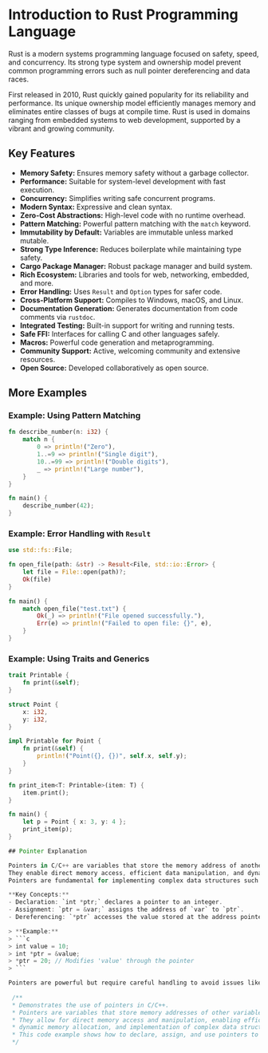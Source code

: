 # Introduction to Rust Programming Language

Rust is a modern systems programming language focused on safety, speed, and concurrency. Its strong type system and ownership model prevent common programming errors such as null pointer dereferencing and data races.

First released in 2010, Rust quickly gained popularity for its reliability and performance. Its unique ownership model efficiently manages memory and eliminates entire classes of bugs at compile time. Rust is used in domains ranging from embedded systems to web development, supported by a vibrant and growing community.

## Key Features

- **Memory Safety:** Ensures memory safety without a garbage collector.
- **Performance:** Suitable for system-level development with fast execution.
- **Concurrency:** Simplifies writing safe concurrent programs.
- **Modern Syntax:** Expressive and clean syntax.
- **Zero-Cost Abstractions:** High-level code with no runtime overhead.
- **Pattern Matching:** Powerful pattern matching with the `match` keyword.
- **Immutability by Default:** Variables are immutable unless marked mutable.
- **Strong Type Inference:** Reduces boilerplate while maintaining type safety.
- **Cargo Package Manager:** Robust package manager and build system.
- **Rich Ecosystem:** Libraries and tools for web, networking, embedded, and more.
- **Error Handling:** Uses `Result` and `Option` types for safer code.
- **Cross-Platform Support:** Compiles to Windows, macOS, and Linux.
- **Documentation Generation:** Generates documentation from code comments via `rustdoc`.
- **Integrated Testing:** Built-in support for writing and running tests.
- **Safe FFI:** Interfaces for calling C and other languages safely.
- **Macros:** Powerful code generation and metaprogramming.
- **Community Support:** Active, welcoming community and extensive resources.
- **Open Source:** Developed collaboratively as open source.

## More Examples

### Example: Using Pattern Matching

```rust
fn describe_number(n: i32) {
    match n {
        0 => println!("Zero"),
        1..=9 => println!("Single digit"),
        10..=99 => println!("Double digits"),
        _ => println!("Large number"),
    }
}

fn main() {
    describe_number(42);
}
```

### Example: Error Handling with `Result`

```rust
use std::fs::File;

fn open_file(path: &str) -> Result<File, std::io::Error> {
    let file = File::open(path)?;
    Ok(file)
}

fn main() {
    match open_file("test.txt") {
        Ok(_) => println!("File opened successfully."),
        Err(e) => println!("Failed to open file: {}", e),
    }
}
```

### Example: Using Traits and Generics

```rust
trait Printable {
    fn print(&self);
}

struct Point {
    x: i32,
    y: i32,
}

impl Printable for Point {
    fn print(&self) {
        println!("Point({}, {})", self.x, self.y);
    }
}

fn print_item<T: Printable>(item: T) {
    item.print();
}

fn main() {
    let p = Point { x: 3, y: 4 };
    print_item(p);
}

## Pointer Explanation

Pointers in C/C++ are variables that store the memory address of another variable.  
They enable direct memory access, efficient data manipulation, and dynamic memory allocation.  
Pointers are fundamental for implementing complex data structures such as linked lists, trees, and graphs.

**Key Concepts:**
- Declaration: `int *ptr;` declares a pointer to an integer.
- Assignment: `ptr = &var;` assigns the address of `var` to `ptr`.
- Dereferencing: `*ptr` accesses the value stored at the address pointed to by `ptr`.

> **Example:**  
> ```c
> int value = 10;
> int *ptr = &value;
> *ptr = 20; // Modifies 'value' through the pointer
> ```

Pointers are powerful but require careful handling to avoid issues like memory leaks and invalid memory access.
 
 /**
 * Demonstrates the use of pointers in C/C++.
 * Pointers are variables that store memory addresses of other variables.
 * They allow for direct memory access and manipulation, enabling efficient data handling,
 * dynamic memory allocation, and implementation of complex data structures.
 * This code example shows how to declare, assign, and use pointers to reference and modify variable values.
 */